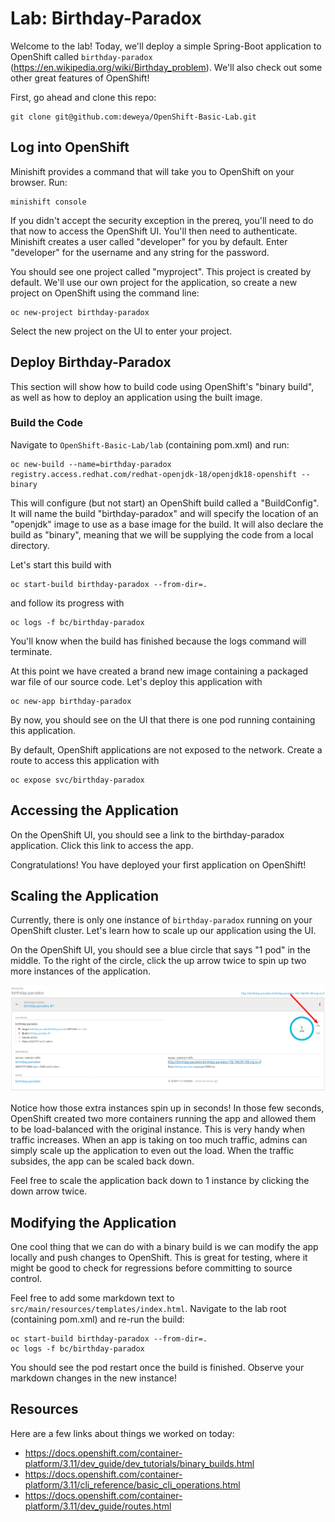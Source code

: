 # Lab: Birthday-Paradox
Welcome to the lab! Today, we'll deploy a simple Spring-Boot application to OpenShift called `birthday-paradox` (https://en.wikipedia.org/wiki/Birthday_problem). We'll also check out some other great features of OpenShift!

First, go ahead and clone this repo:
```
git clone git@github.com:deweya/OpenShift-Basic-Lab.git
```

## Log into OpenShift
Minishift provides a command that will take you to OpenShift on your browser. Run:
```
minishift console
```

If you didn't accept the security exception in the prereq, you'll need to do that now to access the OpenShift UI. You'll then need to authenticate. Minishift creates a user called "developer" for you by default. Enter "developer" for the username and any string for the password.

You should see one project called "myproject". This project is created by default. We'll use our own project for the application, so create a new project on OpenShift using the command line:
```
oc new-project birthday-paradox
```

Select the new project on the UI to enter your project.

## Deploy Birthday-Paradox
This section will show how to build code using OpenShift's "binary build", as well as how to deploy an application using the built image.

### Build the Code
Navigate to `OpenShift-Basic-Lab/lab` (containing pom.xml) and run:
```
oc new-build --name=birthday-paradox registry.access.redhat.com/redhat-openjdk-18/openjdk18-openshift --binary
```
This will configure (but not start) an OpenShift build called a "BuildConfig". It will name the build "birthday-paradox" and will specify the location of an "openjdk" image to use as a base image for the build. It will also declare the build as "binary", meaning that we will be supplying the code from a local directory.

Let's start this build with 
```
oc start-build birthday-paradox --from-dir=.
```
and follow its progress with 
```
oc logs -f bc/birthday-paradox
```
You'll know when the build has finished because the logs command will terminate.

At this point we have created a brand new image containing a packaged war file of our source code. Let's deploy this application with
```
oc new-app birthday-paradox
```
By now, you should see on the UI that there is one pod running containing this application.

By default, OpenShift applications are not exposed to the network. Create a route to access this application with 
```
oc expose svc/birthday-paradox
```

## Accessing the Application
On the OpenShift UI, you should see a link to the birthday-paradox application. Click this link to access the app.

Congratulations! You have deployed your first application on OpenShift!

## Scaling the Application
Currently, there is only one instance of `birthday-paradox` running on your OpenShift cluster. Let's learn how to scale up our application using the UI.

On the OpenShift UI, you should see a blue circle that says "1 pod" in the middle. To the right of the circle, click the up arrow twice to spin up two more instances of the application.

![Screenshot](images/scale-image.png)

Notice how those extra instances spin up in seconds! In those few seconds, OpenShift created two more containers running the app and allowed them to be load-balanced with the original instance. This is very handy when traffic increases. When an app is taking on too much traffic, admins can simply scale up the application to even out the load. When the traffic subsides, the app can be scaled back down.

Feel free to scale the application back down to 1 instance by clicking the down arrow twice.

## Modifying the Application
One cool thing that we can do with a binary build is we can modify the app locally and push changes to OpenShift. This is great for testing, where it might be good to check for regressions before committing to source control.

Feel free to add some markdown text to `src/main/resources/templates/index.html`. Navigate to the lab root (containing pom.xml) and re-run the build:
```
oc start-build birthday-paradox --from-dir=.
oc logs -f bc/birthday-paradox
```

You should see the pod restart once the build is finished. Observe your markdown changes in the new instance!

## Resources
Here are a few links about things we worked on today:
- https://docs.openshift.com/container-platform/3.11/dev_guide/dev_tutorials/binary_builds.html
- https://docs.openshift.com/container-platform/3.11/cli_reference/basic_cli_operations.html
- https://docs.openshift.com/container-platform/3.11/dev_guide/routes.html
